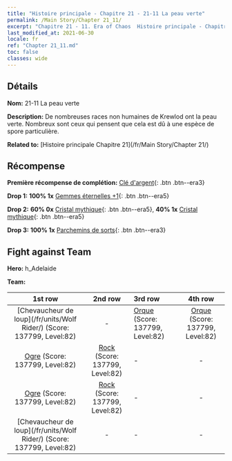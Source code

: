 ```yaml
---
title: "Histoire principale - Chapitre 21 - 21-11 La peau verte"
permalink: /Main Story/Chapter 21_11/
excerpt: "Chapitre 21 - 11. Era of Chaos  Histoire principale - Chapitre 21_11. 21-11 La peau verte"
last_modified_at: 2021-06-30
locale: fr
ref: "Chapter 21_11.md"
toc: false
classes: wide
---
```


## Détails

 **Nom:** 21-11 La peau verte

 **Description:** De nombreuses races non humaines de Krewlod ont la peau verte. Nombreux sont ceux qui pensent que cela est dû à une espèce de spore particulière.

 **Related to:** [Histoire principale Chapitre 21](/fr/Main Story/Chapter 21/)

## Récompense

 **Première récompense de complétion:** [Clé d'argent](/ItemsFR/con_693/){: .btn .btn--era3}

 **Drop 1:** **100% 1x** [Gemmes éternelles +1](/ItemsFR/mat_72/){: .btn .btn--era5}

 **Drop 2:** **60% 0x** [Cristal mythique](/ItemsFR/mat_66/){: .btn .btn--era5}, **40% 1x** [Cristal mythique](/ItemsFR/mat_66/){: .btn .btn--era5}

 **Drop 3:** **100% 1x** [Parchemins de sorts](/ItemsFR/con_694/){: .btn .btn--era3}


## Fight against Team
 **Hero:** h_Adelaide

 **Team:**


  | 1st row | 2nd row | 3rd row | 4th row |
  |:----:|:----:|:----|:----:|
  | [Chevaucheur de loup](/fr/units/Wolf Rider/) (Score: 137799, Level:82)  | - | [Orque](/fr/units/Orc/) (Score: 137799, Level:82)  | [Orque](/fr/units/Orc/) (Score: 137799, Level:82)  |
  | [Ogre](/fr/units/Ogre/) (Score: 137799, Level:82)  | [Rock](/fr/units/Roc/) (Score: 137799, Level:82)  | - | - |
  | [Ogre](/fr/units/Ogre/) (Score: 137799, Level:82)  | [Rock](/fr/units/Roc/) (Score: 137799, Level:82)  | - | - |
  | [Chevaucheur de loup](/fr/units/Wolf Rider/) (Score: 137799, Level:82)  | - | - | - |


